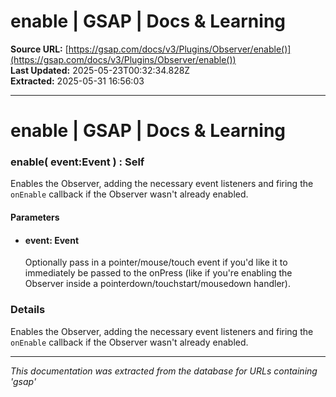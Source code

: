 # enable | GSAP | Docs & Learning

**Source URL:** [https://gsap.com/docs/v3/Plugins/Observer/enable()](https://gsap.com/docs/v3/Plugins/Observer/enable())  
**Last Updated:** 2025-05-23T00:32:34.828Z  
**Extracted:** 2025-05-31 16:56:03

---

# enable | GSAP | Docs & Learning

### enable( event:Event ) : Self

Enables the Observer, adding the necessary event listeners and firing the `onEnable` callback if the Observer wasn't already enabled.

#### Parameters

*   #### **event**: Event
    
    Optionally pass in a pointer/mouse/touch event if you'd like it to immediately be passed to the onPress (like if you're enabling the Observer inside a pointerdown/touchstart/mousedown handler).
    

### Details[​](#details "Direct link to Details")

Enables the Observer, adding the necessary event listeners and firing the `onEnable` callback if the Observer wasn't already enabled.

---

*This documentation was extracted from the database for URLs containing 'gsap'*
